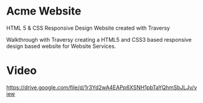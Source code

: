 # Acme Website 
HTML 5 &amp; CSS Responsive Design Website created with Traversy 


Walkthrough with Traversy creating a HTML5 and CSS3 based responsive design based website for Website Services.

# Video 
https://drive.google.com/file/d/1r3Yd2wA4EAPp6XSNH1pbTaYQhmSbJLJv/view

